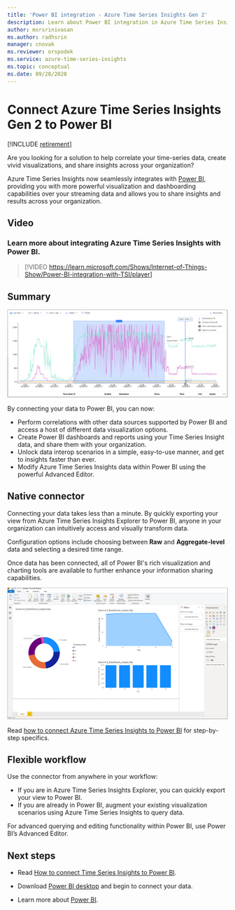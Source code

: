 ```yaml
---
title: 'Power BI integration - Azure Time Series Insights Gen 2'
description: Learn about Power BI integration in Azure Time Series Insight.
author: msrsrinivasan
ms.author: radhsrin
manager: cnovak
ms.reviewer: orspodek
ms.service: azure-time-series-insights
ms.topic: conceptual
ms.date: 09/28/2020
---
```


# Connect Azure Time Series Insights Gen 2 to Power BI

[!INCLUDE [retirement](../../includes/tsi-retirement.md)]

Are you looking for a solution to help correlate your time-series data, create vivid visualizations, and share insights across your organization?

Azure Time Series Insights now seamlessly integrates with [Power BI](https://powerbi.microsoft.com/), providing you with more powerful visualization and dashboarding capabilities over your streaming data and allows you to share insights and results across your organization.

## Video

### Learn more about integrating Azure Time Series Insights with Power BI.</br>

> [!VIDEO https://learn.microsoft.com/Shows/Internet-of-Things-Show/Power-BI-integration-with-TSI/player]

## Summary

   [![Export option in Azure Time Series Insights](./media/concepts-connect-power-bi/tsi-power-bi-export-example.png)](./media/concepts-connect-power-bi/tsi-power-bi-export-example.png#lightbox)

By connecting your data to Power BI, you can now:

* Perform correlations with other data sources supported by Power BI and access a host of different data visualization options.
* Create Power BI dashboards and reports using your Time Series Insight data, and share them with your organization.
* Unlock data interop scenarios in a simple, easy-to-use manner, and get to insights faster than ever.
* Modify Azure Time Series Insights data within Power BI using the powerful Advanced Editor.

## Native connector

Connecting your data takes less than a minute. By quickly exporting your view from Azure Time Series Insights Explorer to Power BI, anyone in your organization can intuitively access and visually transform data.

Configuration options include choosing between **Raw** and **Aggregate-level** data and selecting a desired time range.

Once data has been connected, all of Power BI's rich visualization and charting tools are available to further enhance your information sharing capabilities.

   [![Charting examples in Power BI](./media/concepts-connect-power-bi/power-bi-tsi-example.png)](./media/concepts-connect-power-bi/power-bi-tsi-example.png#lightbox)

Read [how to connect Azure Time Series Insights to Power BI](./how-to-connect-power-bi.md) for step-by-step specifics.

## Flexible workflow

Use the connector from anywhere in your workflow:

* If you are in Azure Time Series Insights Explorer, you can quickly export your view to Power BI.
* If you are already in Power BI, augment your existing visualization scenarios using Azure Time Series Insights to query data.

For advanced querying and editing functionality within Power BI, use Power BI’s Advanced Editor.

## Next steps

* Read [How to connect Time Series Insights to Power BI](./how-to-connect-power-bi.md).

* Download [Power BI desktop](https://powerbi.microsoft.com/desktop/) and begin to connect your data.

* Learn more about [Power BI](/power-bi/).

